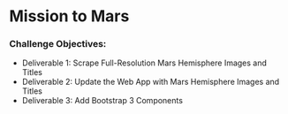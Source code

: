 # Mission to Mars

### Challenge Objectives:
* Deliverable 1: Scrape Full-Resolution Mars Hemisphere Images and Titles
* Deliverable 2: Update the Web App with Mars Hemisphere Images and Titles
* Deliverable 3: Add Bootstrap 3 Components
